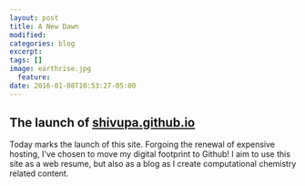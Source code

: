 ```yaml
---
layout: post
title: A New Dawn
modified:
categories: blog
excerpt:
tags: []
image: earthrise.jpg
  feature: 
date: 2016-01-08T10:53:27-05:00
---
```


## The launch of [shivupa.github.io](shivupa.github.io)

Today marks the launch of this site. Forgoing the renewal of expensive hosting, I've chosen to move my digital footprint to Github! I aim to use this site as a web resume, but also as a blog as I create computational chemistry related content.

